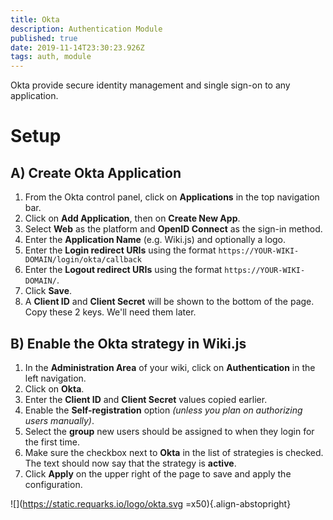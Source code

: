 ```yaml
---
title: Okta
description: Authentication Module
published: true
date: 2019-11-14T23:30:23.926Z
tags: auth, module
---
```


Okta provide secure identity management and single sign-on to any application.

# Setup

## A) Create Okta Application

1. From the Okta control panel, click on **Applications** in the top navigation bar.
1. Click on **Add Application**, then on **Create New App**.
1. Select **Web** as the platform and **OpenID Connect** as the sign-in method.
1. Enter the **Application Name** (e.g. Wiki.js) and optionally a logo.
1. Enter the **Login redirect URIs** using the format `https://YOUR-WIKI-DOMAIN/login/okta/callback`
1. Enter the **Logout redirect URIs** using the format `https://YOUR-WIKI-DOMAIN/`.
1. Click **Save**.
1. A **Client ID** and **Client Secret** will be shown to the bottom of the page. Copy these 2 keys. We'll need them later.

## B) Enable the Okta strategy in Wiki.js

1. In the **Administration Area** of your wiki, click on **Authentication** in the left navigation.
1. Click on **Okta**.
1. Enter the **Client ID** and **Client Secret** values copied earlier.
1. Enable the **Self-registration** option *(unless you plan on authorizing users manually)*.
1. Select the **group** new users should be assigned to when they login for the first time.
1. Make sure the checkbox next to **Okta** in the list of strategies is checked. The text should now say that the strategy is **active**.
1. Click **Apply** on the upper right of the page to save and apply the configuration.

![](https://static.requarks.io/logo/okta.svg =x50){.align-abstopright}
